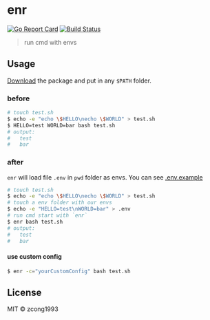 # enr

[![Go Report Card](https://goreportcard.com/badge/github.com/gost-c/enr)](https://goreportcard.com/report/github.com/gost-c/enr)
[![Build Status](https://travis-ci.org/gost-c/enr.svg?branch=master)](https://travis-ci.org/gost-c/enr)

> run cmd with envs

## Usage

[Download](https://github.com/gost-c/enr/releases) the package and put in any `$PATH` folder.

### before
```bash
# touch test.sh
$ echo -e "echo \$HELLO\necho \$WORLD" > test.sh
$ HELLO=test WORLD=bar bash test.sh
# output:
#   test
#   bar
```
### after

`enr` will load file `.env` in `pwd` folder as envs. You can see [.env.example](./.env.example)

```bash
# touch test.sh
$ echo -e "echo \$HELLO\necho \$WORLD" > test.sh
# touch a env folder with our envs
$ echo -e "HELLO=test\nWORLD=bar" > .env
# run cmd start with `enr`
$ enr bash test.sh
# output:
#   test
#   bar
```

#### use custom config

```bash
$ enr -c="yourCustomConfig" bash test.sh
```

## License

MIT &copy; zcong1993
